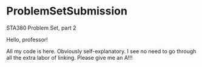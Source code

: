 # ProblemSetSubmission
STA380 Problem Set, part 2

Hello, professor!

All my code is here. Obviously self-explanatory. I see no need to go through all the extra labor of linking. Please give me an A!!!
